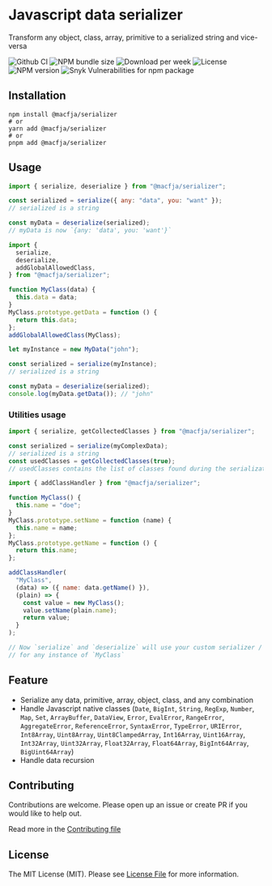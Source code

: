 # Javascript data serializer

Transform any object, class, array, primitive to a serialized string and vice-versa

![Github CI](https://github.com/macfja/js-serializer/actions/workflows/quality.yml/badge.svg)
![NPM bundle size](https://img.shields.io/bundlephobia/minzip/@macfja/serializer)
![Download per week](https://img.shields.io/npm/dw/@macfja/serializer)
![License](https://img.shields.io/npm/l/@macfja/serializer)
![NPM version](https://img.shields.io/npm/v/@macfja/serializer)
![Snyk Vulnerabilities for npm package](https://img.shields.io/snyk/vulnerabilities/npm/@macfja/serializer)

## Installation

```shell
npm install @macfja/serializer
# or
yarn add @macfja/serializer
# or
pnpm add @macfja/serializer
```

## Usage

```js
import { serialize, deserialize } from "@macfja/serializer";

const serialized = serialize({ any: "data", you: "want" });
// serialized is a string

const myData = deserialize(serialized);
// myData is now `{any: 'data', you: 'want'}`
```

```js
import {
  serialize,
  deserialize,
  addGlobalAllowedClass,
} from "@macfja/serializer";

function MyClass(data) {
  this.data = data;
}
MyClass.prototype.getData = function () {
  return this.data;
};
addGlobalAllowedClass(MyClass);

let myInstance = new MyData("john");

const serialized = serialize(myInstance);
// serialized is a string

const myData = deserialize(serialized);
console.log(myData.getData()); // "john"
```

### Utilities usage

```js
import { serialize, getCollectedClasses } from "@macfja/serializer";

const serialized = serialize(myComplexData);
// serialized is a string
const usedClasses = getCollectedClasses(true);
// usedClasses contains the list of classes found during the serialization
```

```js
import { addClassHandler } from "@macfja/serializer";

function MyClass() {
  this.name = "doe";
}
MyClass.prototype.setName = function (name) {
  this.name = name;
};
MyClass.prototype.getName = function () {
  return this.name;
};

addClassHandler(
  "MyClass",
  (data) => ({ name: data.getName() }),
  (plain) => {
    const value = new MyClass();
    value.setName(plain.name);
    return value;
  }
);

// Now `serialize` and `deserialize` will use your custom serializer / deserializer
// for any instance of `MyClass`
```

## Feature

- Serialize any data, primitive, array, object, class, and any combination
- Handle Javascript native classes (`Date`, `BigInt`, `String`, `RegExp`, `Number`, `Map`, `Set`, `ArrayBuffer`, `DataView`, `Error`, `EvalError`, `RangeError`, `AggregateError`, `ReferenceError`, `SyntaxError`, `TypeError`, `URIError`, `Int8Array`, `Uint8Array`, `Uint8ClampedArray`, `Int16Array`, `Uint16Array`, `Int32Array`, `Uint32Array`, `Float32Array`, `Float64Array`, `BigInt64Array`, `BigUint64Array`)
- Handle data recursion

## Contributing

Contributions are welcome. Please open up an issue or create PR if you would like to help out.

Read more in the [Contributing file](CONTRIBUTING.md)

## License

The MIT License (MIT). Please see [License File](LICENSE.md) for more information.
